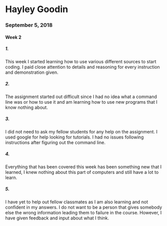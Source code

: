 # Hayley Goodin
### September 5, 2018
#### Week 2

##### 1.
This week I started learning how to use various different sources to start coding. I paid close attention to details and reasoning for every instruction and demonstration given.
##### 2.
The assignment started out difficult since I had no idea what a command line was or how to use it and am learning how to use new programs that I know nothing about.

##### 3.
I did not need to ask my fellow students for any help on the assignment. I used google for help looking for tutorials. I had no issues following instructions after figuring out the command line.

##### 4.
Everything that has been covered this week has been something new that I learned, I knew nothing about this part of computers and still have a lot to learn.

##### 5.
I have yet to help out fellow classmates as I am also learning and not confident in my answers. I do not want to be a person that gives somebody else the wrong information leading them to failure in the course. However, I have given feedback and input about what I think.
